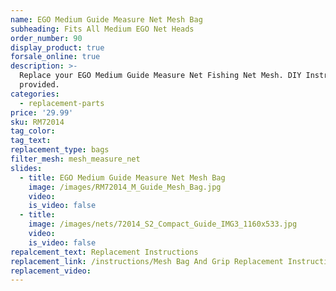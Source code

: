 ```yaml
---
name: EGO Medium Guide Measure Net Mesh Bag
subheading: Fits All Medium EGO Net Heads
order_number: 90
display_product: true
forsale_online: true
description: >-
  Replace your EGO Medium Guide Measure Net Fishing Net Mesh. DIY Instructions
  provided.
categories:
  - replacement-parts
price: '29.99'
sku: RM72014
tag_color:
tag_text:
replacement_type: bags
filter_mesh: mesh_measure_net
slides:
  - title: EGO Medium Guide Measure Net Mesh Bag
    image: /images/RM72014_M_Guide_Mesh_Bag.jpg
    video:
    is_video: false
  - title:
    image: /images/nets/72014_S2_Compact_Guide_IMG3_1160x533.jpg
    video:
    is_video: false
repalcement_text: Replacement Instructions
replacement_link: /instructions/Mesh Bag And Grip Replacement Instructions 1.0.pdf
replacement_video:
---
```

